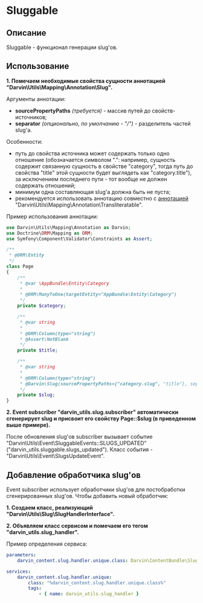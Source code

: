 Sluggable
=========

## Описание

Sluggable - функционал генерации slug'ов.

## Использование

**1. Помечаем необходимые свойства сущности аннотацией "Darvin\Utils\Mapping\Annotation\Slug".**

Аргументы аннотации:

- **sourcePropertyPaths** *(требуется)* - массив путей до свойств-источников;
- **separator** *(опционально, по умолчанию - "/")* - разделитель частей slug'а.

Особенности:

- путь до свойства источника может содержать только одно отношение (обозначается символом ".": например, сущность
 содержит связанную сущность в свойстве "category", тогда путь до свойства "title" этой сущности будет выглядеть как
 "category.title"), за исключением последнего пути - тот вообще не должен содержать отношений;
- минимум одна составляющая slug'а должна быть не пуста;
- рекомендуется использовать аннотацию совместно с [аннотацией](transliteratable.md)
 "Darvin\Utils\Mapping\Annotation\Transliteratable".

Пример использования аннотации:

```php
use Darvin\Utils\Mapping\Annotation as Darvin;
use Doctrine\ORM\Mapping as ORM;
use Symfony\Component\Validator\Constraints as Assert;

/**
 * @ORM\Entity
 */
class Page
{
    /**
     * @var \AppBundle\Entity\Category
     *
     * @ORM\ManyToOne(targetEntity="AppBundle\Entity\Category")
     */
    private $category;

    /**
     * @var string
     *
     * @ORM\Column(type="string")
     * @Assert\NotBlank
     */
    private $title;

    /**
     * @var string
     *
     * @ORM\Column(type="string")
     * @Darvin\Slug(sourcePropertyPaths={"category.slug", "title"}, separator="/")
     */
    private $slug;
}
```

**2. Event subscriber "darvin_utils.slug.subscriber" автоматически сгенерирует slug и присвоит его свойству Page::$slug
 (в приведенном выше примере).**

После обновления slug'ов subscriber вызывает событие "Darvin\Utils\Event\SluggableEvents::SLUGS_UPDATED"
 ("darvin_utils.sluggable.slugs_updated"). Класс события - "Darvin\Utils\Event\SlugsUpdateEvent".

## Добавление обработчика slug'ов

Event subscriber использует обработчики slug'ов для постобработки сгенерированных slug'ов. Чтобы добавить новый обработчик:

**1. Создаем класс, реализующий "Darvin\Utils\Slug\SlugHandlerInterface".**

**2. Объявляем класс сервисом и помечаем его тегом "darvin_utils.slug_handler".**

Пример определения сервиса:

```yaml
parameters:
    darvin_content.slug.handler.unique.class: Darvin\ContentBundle\Slug\UniqueSlugHandler

services:
    darvin_content.slug.handler.unique:
        class: "%darvin_content.slug.handler.unique.class%"
        tags:
            - { name: darvin_utils.slug_handler }
```
